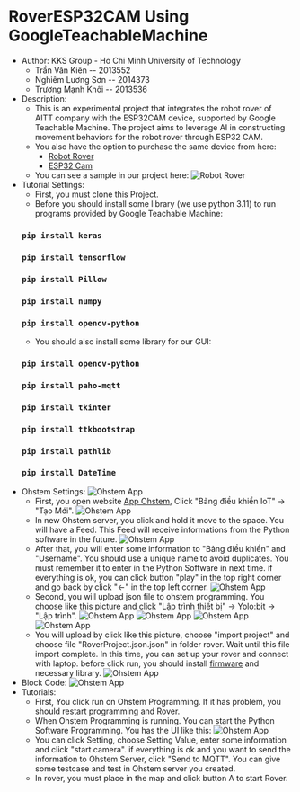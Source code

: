 # RoverESP32CAM Using GoogleTeachableMachine
* Author: KKS Group - Ho Chi Minh University of Technology
  - Trần Văn Kiên -- 2013552
  - Nghiêm Lương Sơn -- 2014373
  - Trương Mạnh Khôi -- 2013536
* Description:
  * This is an experimental project that integrates the robot rover of AITT company with the ESP32CAM device, supported by Google Teachable Machine. The project aims to leverage AI in constructing movement behaviors for the robot rover through ESP32 CAM.
  * You also have the option to purchase the same device from here:
    - [Robot Rover](https://ohstem.vn/product/robot-stem-rover/)
    - [ESP32 Cam](https://hshop.vn/products/kit-rf-thu-phat-wifi-ble-esp32-cam)
  * You can see a sample in our project here:
![Robot Rover](https://github.com/kientr2002/TeachableMachineGoogleWithESP32CAM/blob/main/image/rover.jpg)
* Tutorial Settings:
  * First, you must clone this Project.
  * Before you should install some library (we use python 3.11) to run programs provided by Google Teachable Machine:
  ### `pip install keras`
  ### `pip install tensorflow`
  ### `pip install Pillow`
  ### `pip install numpy`
  ### `pip install opencv-python`
  * You should also install some library for our GUI:
  ### `pip install opencv-python`
  ### `pip install paho-mqtt`
  ### `pip install tkinter`
  ### `pip install ttkbootstrap`
  ### `pip install pathlib`
  ### `pip install DateTime`
* Ohstem Settings:
  ![Ohstem App](https://github.com/kientr2002/TeachableMachineGoogleWithESP32CAM/blob/main/image/Server1.png)
  * First, you open website [App Ohstem](https://app.ohstem.vn/), Click "Bảng điều khiển IoT" -> "Tạo Mới".
    ![Ohstem App](https://github.com/kientr2002/TeachableMachineGoogleWithESP32CAM/blob/main/image/Server2.png)
  * In new Ohstem server, you click and hold it move to the space. You will have a Feed. This Feed will receive informations from the Python software in the future.
  ![Ohstem App](https://github.com/kientr2002/TeachableMachineGoogleWithESP32CAM/blob/main/image/Server3.png)
   * After that, you will enter some information to "Bảng điều khiển" and "Username". You should use a unique name to avoid duplicates. You must remember it to enter in the Python Software in next time. if everything is ok, you can click button "play" in the top right corner and go back by click "<-" in the top left corner.
    ![Ohstem App](https://github.com/kientr2002/TeachableMachineGoogleWithESP32CAM/blob/main/image/Server4.png)
   * Second, you will upload json file to ohstem programming. You choose like this picture and click "Lập trình thiết bị" -> Yolo:bit -> "Lập trình".
    ![Ohstem App](https://github.com/kientr2002/TeachableMachineGoogleWithESP32CAM/blob/main/image/Server5.png)
    ![Ohstem App](https://github.com/kientr2002/TeachableMachineGoogleWithESP32CAM/blob/main/image/Block1.png)
    ![Ohstem App](https://github.com/kientr2002/TeachableMachineGoogleWithESP32CAM/blob/main/image/Block2.png)
    ![Ohstem App](https://github.com/kientr2002/TeachableMachineGoogleWithESP32CAM/blob/main/image/Block4.png)
   * You will upload by click like this picture, choose "import project" and choose file "RoverProject.json.json" in folder rover. Wait until this file import complete. In this time, you can set up your rover and connect with laptop. before click run, you should install [firmware](https://fw.ohstem.vn/) and necessary library.
    ![Ohstem App](https://github.com/kientr2002/TeachableMachineGoogleWithESP32CAM/blob/main/image/Block3.png)
* Block Code:
    ![Ohstem App](https://github.com/kientr2002/TeachableMachineGoogleWithESP32CAM/blob/main/image/BlockCode.png)
*  Tutorials:
    * First, You click run on Ohstem Programming. If it has problem, you should restart programming and Rover.
    * When Ohstem Programming is running. You can start the Python Software Programming. You has the UI like this:
    ![Ohstem App](https://github.com/kientr2002/TeachableMachineGoogleWithESP32CAM/blob/main/image/GUI.png)
    * You can click Setting, choose Setting Value, enter some information and click "start camera". if everything is ok and you want to send the information to Ohstem Server, click "Send to MQTT". You can give some testcase and test in Ohstem server you created.
   * In rover, you must place in the map and click button A to start Rover. 
 
  
  
  
  
